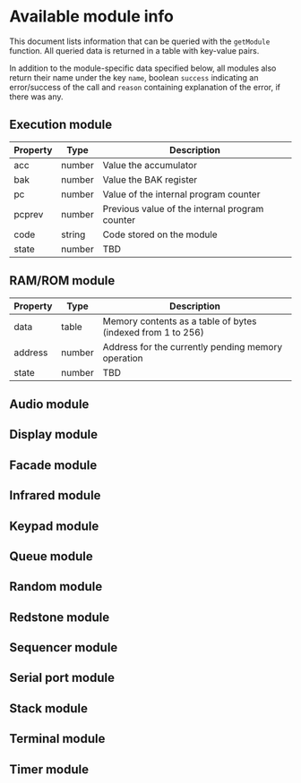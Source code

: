 # Available module info

This document lists information that can be queried with the `getModule` function. All queried data is returned in a table with key-value pairs.

In addition to the module-specific data specified below, all modules also return their name under the key `name`, boolean `success` indicating an error/success of the call and `reason` containing explanation of the error, if there was any.

## Execution module

| Property | Type   | Description                                    |
| -------- | ------ | ---------------------------------------------- |
| acc      | number | Value the accumulator                          |
| bak      | number | Value the BAK register                         |
| pc       | number | Value of the internal program counter          |
| pcprev   | number | Previous value of the internal program counter |
| code     | string | Code stored on the module                      |
| state    | number | TBD                                            |

## RAM/ROM module

| Property | Type   | Description                                                 |
| -------- | ------ | ----------------------------------------------------------- |
| data     | table  | Memory contents as a table of bytes (indexed from 1 to 256) |
| address  | number | Address for the currently pending memory operation          |
| state    | number | TBD                                                         |

## Audio module

## Display module

## Facade module

## Infrared module

## Keypad module

## Queue module

## Random module

## Redstone module

## Sequencer module

## Serial port module

## Stack module

## Terminal module

## Timer module
